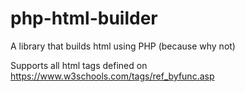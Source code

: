 # php-html-builder
A library that builds html using PHP (because why not)

Supports all html tags defined on https://www.w3schools.com/tags/ref_byfunc.asp